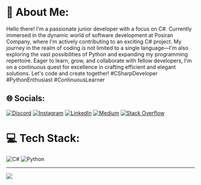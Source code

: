 # 💫 About Me:
Hello there! I'm a passionate junior developer with a focus on C#. Currently immersed in the dynamic world of software development at Posiran Company, where I'm actively contributing to an exciting C# project. My journey in the realm of coding is not limited to a single language—I'm also exploring the vast possibilities of Python and expanding my programming repertoire. Eager to learn, grow, and collaborate with fellow developers, I'm on a continuous quest for excellence in crafting efficient and elegant solutions. Let's code and create together! #CSharpDeveloper #PythonEnthusiast #ContinuousLearner


## 🌐 Socials:
[![Discord](https://img.shields.io/badge/Discord-%237289DA.svg?logo=discord&logoColor=white)](https://discord.gg/https://discordapp.com/users/760015310605516820) [![Instagram](https://img.shields.io/badge/Instagram-%23E4405F.svg?logo=Instagram&logoColor=white)](https://instagram.com/amirzare_zh) [![LinkedIn](https://img.shields.io/badge/LinkedIn-%230077B5.svg?logo=linkedin&logoColor=white)](https://linkedin.com/in/www.linkedin.com/in/amirhosseinzareha) [![Medium](https://img.shields.io/badge/Medium-12100E?logo=medium&logoColor=white)](https://medium.com/@@zare20212021) [![Stack Overflow](https://img.shields.io/badge/-Stackoverflow-FE7A16?logo=stack-overflow&logoColor=white)](https://stackoverflow.com/users/23248653) 

# 💻 Tech Stack:
![C#](https://img.shields.io/badge/c%23-%23239120.svg?style=for-the-badge&logo=csharp&logoColor=white) ![Python](https://img.shields.io/badge/python-3670A0?style=for-the-badge&logo=python&logoColor=ffdd54)

---
[![](https://visitcount.itsvg.in/api?id=Amirhossein-zare&icon=8&color=5)](https://visitcount.itsvg.in)

<!-- Proudly created with GPRM ( https://gprm.itsvg.in ) -->
